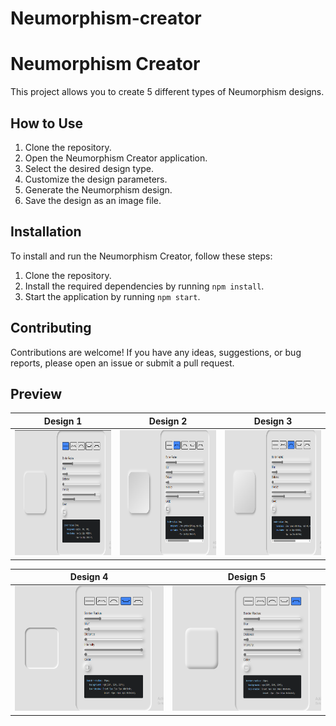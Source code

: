 # Neumorphism-creator

# Neumorphism Creator

This project allows you to create 5 different types of Neumorphism designs.

## How to Use

1. Clone the repository.
2. Open the Neumorphism Creator application.
3. Select the desired design type.
4. Customize the design parameters.
5. Generate the Neumorphism design.
6. Save the design as an image file.

## Installation

To install and run the Neumorphism Creator, follow these steps:

1. Clone the repository.
2. Install the required dependencies by running `npm install`.
3. Start the application by running `npm start`.

## Contributing

Contributions are welcome! If you have any ideas, suggestions, or bug reports, please open an issue or submit a pull request.

## Preview

| Design 1                                                  | Design 2                                                  | Design 3                                                  |
| --------------------------------------------------------- | --------------------------------------------------------- | --------------------------------------------------------- |
| <img src="/assets/preview1.png" width="350" height="200"> | <img src="/assets/preview2.png" width="350" height="200"> | <img src="/assets/preview3.png" width="350" height="200"> |

| Design 4                                                  | Design 5                                                  |
| --------------------------------------------------------- | --------------------------------------------------------- |
| <img src="/assets/preview4.png" width="350" height="200"> | <img src="/assets/preview5.png" width="350" height="200"> |
